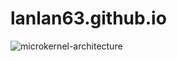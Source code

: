 # lanlan63.github.io

![microkernel-architecture](https://github.com/user-attachments/assets/1cd7f1f1-c67d-4f21-beb5-e834bd8597a3)
